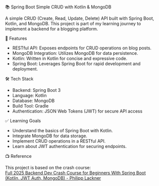📚 Spring Boot Simple CRUD with Kotlin & MongoDB

A simple CRUD (Create, Read, Update, Delete) API built with Spring Boot, Kotlin, and MongoDB.
This project is part of my learning journey to implement a backend for a blogging platform.

🚀 Features
- RESTful API: Exposes endpoints for CRUD operations on blog posts.
- MongoDB Integration: Utilizes MongoDB for data persistence.
- Kotlin: Written in Kotlin for concise and expressive code.
- Spring Boot: Leverages Spring Boot for rapid development and deployment.

🛠️ Tech Stack
- Backend: Spring Boot 3
- Language: Kotlin
- Database: MongoDB
- Build Tool: Gradle
- Authentication: JSON Web Tokens (JWT) for secure API access

✅ Learning Goals
- Understand the basics of Spring Boot with Kotlin.
- Integrate MongoDB for data storage.
- Implement CRUD operations in a RESTful API.
- Learn about JWT authentication for securing endpoints.

📺 Reference

This project is based on the crash course:<br>
[Full 2025 Backend Dev Crash Course for Beginners With Spring Boot (Kotlin, JWT Auth, MongoDB) - Philipp Lackner](https://www.youtube.com/watch?v=tXC9DQRWHUQ)
